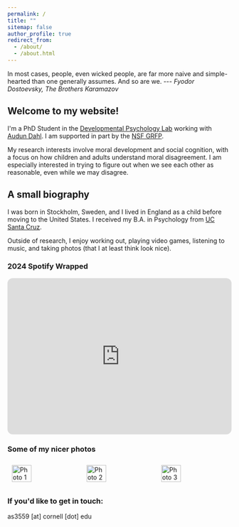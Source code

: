 ```yaml
---
permalink: /
title: ""
sitemap: false
author_profile: true
redirect_from: 
  - /about/
  - /about.html
---
```

In most cases, people, even wicked people, are far more naive and simple-hearted than one generally assumes. And so are we. --- <cite>Fyodor Dostoevsky, The Brothers Karamazov</cite>

Welcome to my website!
------
I'm a PhD Student in the [Developmental Psychology Lab](https://dmplab.cornell.edu/) working with [Audun Dahl](https://psychology.cornell.edu/audun-dahl). I am supported in part by the [NSF GRFP](https://www.nsfgrfp.org/).

My research interests involve moral development and social cognition, with a focus on how children and adults understand moral disagreement. I am especially interested in trying to figure out when we see each other as reasonable, even while we may disagree. 

## A small biography
I was born in Stockholm, Sweden, and I lived in England as a child before moving to the United States. I received my B.A. in Psychology from [UC Santa Cruz](https://www.ucsc.edu). 

Outside of research, I enjoy working out, playing video games, listening to music, and taking photos (that I at least think look nice).

### 2024 Spotify Wrapped
<iframe style="border-radius:12px" src="https://open.spotify.com/embed/playlist/37i9dQZF1FoyQGyinuuvRu?utm_source=generator&theme=0" width="100%" height="352" frameBorder="0" allowfullscreen="" allow="autoplay; clipboard-write; encrypted-media; fullscreen; picture-in-picture" loading="lazy"></iframe>

### Some of my nicer photos
<div style="display: flex; justify-content: space-around;">
  <img src="{{ site.baseurl }}/images/photo1.JPG" alt="Photo 1" style="width: 30%; margin: 10px;">
  <img src="{{ site.baseurl }}/images/photo2.JPG" alt="Photo 2" style="width: 30%; margin: 10px;">
  <img src="{{ site.baseurl }}/images/photo3.JPG" alt="Photo 3" style="width: 30%; margin: 10px;">
</div>



### If you'd like to get in touch:

as3559 [at] cornell [dot] edu